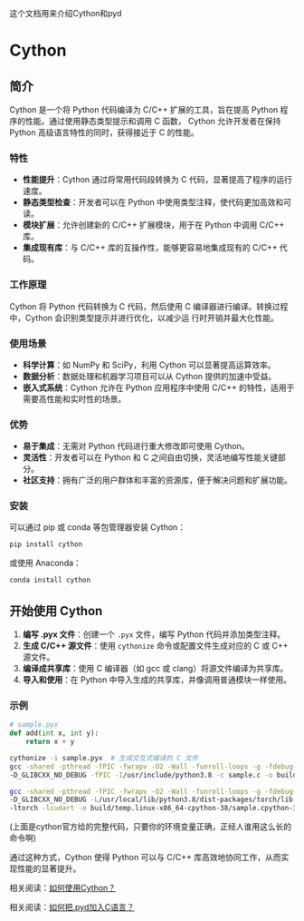 这个文档用来介绍Cython和pyd

# Cython

## 简介

Cython 是一个将 Python 代码编译为 C/C++ 扩展的工具，旨在提高 Python 程序的性能。通过使用静态类型提示和调用 C 函数，
Cython 允许开发者在保持 Python 高级语言特性的同时，获得接近于 C 的性能。

### 特性

- **性能提升**：Cython 通过将常用代码段转换为 C 代码，显著提高了程序的运行速度。
- **静态类型检查**：开发者可以在 Python 中使用类型注释，使代码更加高效和可读。
- **模块扩展**：允许创建新的 C/C++ 扩展模块，用于在 Python 中调用 C/C++ 库。
- **集成现有库**：与 C/C++ 库的互操作性，能够更容易地集成现有的 C/C++ 代码。

### 工作原理

Cython 将 Python 代码转换为 C 代码，然后使用 C 编译器进行编译。转换过程中，Cython 会识别类型提示并进行优化，以减少运
行时开销并最大化性能。

### 使用场景

- **科学计算**：如 NumPy 和 SciPy，利用 Cython 可以显著提高运算效率。
- **数据分析**：数据处理和机器学习项目可以从 Cython 提供的加速中受益。
- **嵌入式系统**：Cython 允许在 Python 应用程序中使用 C/C++ 的特性，适用于需要高性能和实时性的场景。

### 优势

- **易于集成**：无需对 Python 代码进行重大修改即可使用 Cython。
- **灵活性**：开发者可以在 Python 和 C 之间自由切换，灵活地编写性能关键部分。
- **社区支持**：拥有广泛的用户群体和丰富的资源库，便于解决问题和扩展功能。

### 安装

可以通过 pip 或 conda 等包管理器安装 Cython：

```bash
pip install cython
```

或使用 Anaconda：

```bash
conda install cython
```

## 开始使用 Cython

1. **编写 .pyx 文件**：创建一个 `.pyx` 文件，编写 Python 代码并添加类型注释。
2. **生成 C/C++ 源文件**：使用 `cythonize` 命令或配置文件生成对应的 C 或 C++ 源文件。
3. **编译成共享库**：使用 C 编译器（如 gcc 或 clang）将源文件编译为共享库。
4. **导入和使用**：在 Python 中导入生成的共享库，并像调用普通模块一样使用。

### 示例

```python
# sample.pyx
def add(int x, int y):
    return x + y
```

```bash
cythonize -i sample.pyx  # 生成交互式编译的 C 文件
gcc -shared -pthread -fPIC -fwrapv -O2 -Wall -funroll-loops -g -fdebug-prefix-map=/workspace/ysu_glm=../..
-D_GLIBCXX_NO_DEBUG -fPIC -I/usr/include/python3.8 -c sample.c -o build/temp.linux-x86_64-cpython-38/sample.o

gcc -shared -pthread -fPIC -fwrapv -O2 -Wall -funroll-loops -g -fdebug-prefix-map=/workspace/ysu_glm=../..
-D_GLIBCXX_NO_DEBUG -L/usr/local/lib/python3.8/dist-packages/torch/lib -lc10 -lc10_cuda -ltorch_cpu -ltorch_cuda
-ltorch -lcudart -o build/temp.linux-x86_64-cpython-38/sample.cpython-38-x86_64-linux-gnu.so sample.o
```

(上面是cython官方给的完整代码，只要你的环境变量正确，正经人谁用这么长的命令啊)

通过这种方式，Cython 使得 Python 可以与 C/C++ 库高效地协同工作，从而实现性能的显著提升。

相关阅读：[如何使用Cython？](./how_to_use_cython.md)

相关阅读：[如何把.pyd加入C语言？](./how_to_use_pyd.md)
